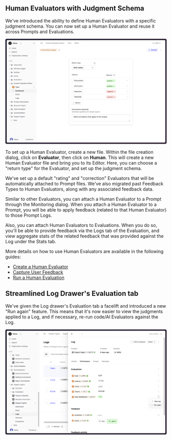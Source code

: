 ## Human Evaluators with Judgment Schema

We've introduced the ability to define Human Evaluators with a specific judgment schema. You can now set up a Human Evaluator and reuse it across Prompts and Evaluations.

![Tone evaluator set up with options and instructions](../assets/images/setup-tone-human-evaluator-no-tip.png)

To set up a Human Evaluator, create a new file. Within the file creation dialog, click on **Evaluator**, then click on **Human**.
This will create a new Human Evaluator file and bring you to its Editor. Here, you can choose a "return type" for the Evaluator, and set up the judgment schema.

We've set up a default "rating" and "correction" Evaluators that will be automatically attached to Prompt files.
We've also migrated past Feedback Types to Human Evaluators, along with any associated feedback data.

Similar to other Evaluators, you can attach a Human Evaluator to a Prompt through the Monitoring dialog.
When you attach a Human Evaluator to a Prompt, you will be able to apply feedback (related to that Human Evaluator) to those Prompt Logs.

Also, you can attach Human Evaluators to Evaluations. When you do so, you'll be able to provide feedback via the Logs tab of the Evaluation, and view aggregate stats of the related feedback that was provided against the Log under the Stats tab.

More details on how to use Human Evaluators are available in the following guides:

- [Create a Human Evaluator](./human-evaluator)
- [Capture User Feedback](./capture-user-feedback)
- [Run a Human Evaluation](./run-human-evaluation)

## Streamlined Log Drawer's Evaluation tab

We've given the Log drawer's Evaluation tab a facelift and introduced a new "Run again" feature.
This means that it's now easier to view the judgments applied to a Log, and if necessary, re-run code/AI Evaluators
against the Log.

![Log drawer's Evaluation tab with the "Run again" menu open](../assets/images/changelogs/logs-drawer-evaluations.png)
